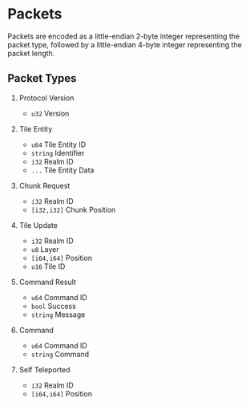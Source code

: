 # Packets

Packets are encoded as a little-endian 2-byte integer representing the packet type, followed by a little-endian 4-byte integer representing the packet length.

<!-- TODO: message encoding -->

## Packet Types

1. Protocol Version

	- `u32` Version

2. Tile Entity

	- `u64` Tile Entity ID
	- `string` Identifier
	- `i32` Realm ID
	- `...` Tile Entity Data

3. Chunk Request

	- `i32` Realm ID
	- `[i32,i32]` Chunk Position

4. Tile Update

	- `i32` Realm ID
	- `u8` Layer
	- `[i64,i64]` Position
	- `u16` Tile ID

5. Command Result

	- `u64` Command ID
	- `bool` Success
	- `string` Message

6. Command

	- `u64` Command ID
	- `string` Command

7. Self Teleported

	- `i32` Realm ID
	- `[i64,i64]` Position
